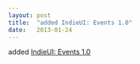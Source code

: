 ```yaml
---
layout: post
title:  "added IndieUI: Events 1.0"
date:   2013-01-24
---
```


added <a href="http://www.w3.org/TR/indie-ui-events/">IndieUI: Events 1.0</a>

